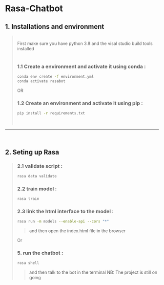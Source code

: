 # Rasa-Chatbot

## 1. Installations and environment

> <br>
> First make sure you have python 3.8 and the visal studio build tools installed
> <br><br>
> 
> ### 1.1 Create a environment and activate it using conda :
> ```bash
> conda env create -f environment.yml
> conda activate rasabot
> ```
> 
> 
> OR 
> ### 1.2 Create an environment and activate it using pip :
> ```bash
> pip install -r requirements.txt
> ```
> <br>

<hr>
<br>

## 2. Seting up Rasa

> ### 2.1 validate script :
> ```bash
> rasa data validate
> ```
> ### 2.2 train model :
> ```bash
> rasa train
> ```
> ### 2.3 link the html interface to the model :
> ```bash
> rasa run -m models --enable-api --cors "*"
> ```
> > and then open the index.html file in the browser
>
>
> Or 
> 
> ### 5. run the chatbot :
> ```bash
> rasa shell
> ```
> > and then talk to the bot in the terminal
> NB: The project is still on going
